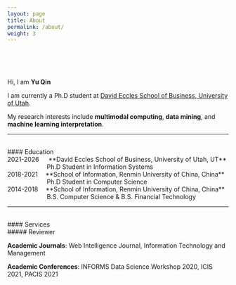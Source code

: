 ```yaml
---
layout: page
title: About
permalink: /about/
weight: 3
---
```

<br>
<br>
<br>

Hi, I am **Yu Qin** <br>

I am currently a Ph.D student at [David Eccles School of Business, University of Utah](https://eccles.utah.edu/). <br>

My research interests include **multimodal computing**, **data mining**, and **machine learning interpretation**. <br>

---

<br>
#### Education 
<br>
2021-2026 &ensp; &thinsp; **David Eccles School of Business, University of Utah, UT**<br>
&emsp; &emsp; &emsp; &emsp; &emsp; Ph.D Student in Information Systems 
<br>
2018-2021 &ensp; &thinsp;**School of Information, Renmin University of China, China**<br>
&emsp; &emsp; &emsp; &emsp; &emsp; Ph.D Student in Computer Science 
<br>
2014-2018 &ensp; &thinsp;**School of Information, Renmin University of China, China**<br>
&emsp; &emsp; &emsp; &emsp; &emsp; B.S. Computer Science & B.S. Financial Technology <br>

---

<br>
#### Services
<br>
##### Reviewer <br>


**Academic Journals**: Web Intelligence Journal, Information Technology and Management <br>

**Academic Conferences**: INFORMS Data Science Workshop 2020, ICIS 2021, PACIS 2021 <br>



